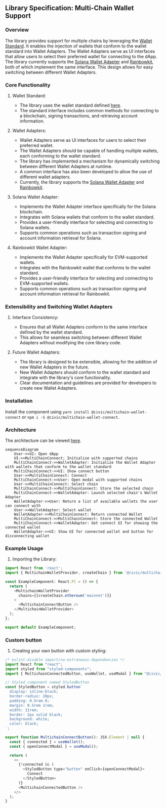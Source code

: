 ## Library Specification: Multi-Chain Wallet Support

### Overview
The library provides support for multiple chains by leveraging the [Wallet Standard](https://github.com/wallet-standard/wallet-standard). It enables the injection of wallets that conform to the wallet standard into Wallet Adapters. The Wallet Adapters serve as UI interfaces that allow users to select their preferred wallet for connecting to the dApp. The library currently supports the [Solana Wallet Adapter](https://github.com/solana-labs/wallet-adapter) and [Rainbowkit](https://www.rainbowkit.com), both of which implement the same interface. This design allows for easy switching between different Wallet Adapters.

### Core Functionality
1. Wallet Standard:
   - The library uses the wallet standard defined [here](https://github.com/wallet-standard/wallet-standard).
   - The standard interface includes common methods for connecting to a blockchain, signing transactions, and retrieving account information.

2. Wallet Adapters:
   - Wallet Adapters serve as UI interfaces for users to select their preferred wallet.
   - The Wallet Adapters should be capable of handling multiple wallets, each conforming to the wallet standard.
   - The library has implemented a mechanism for dynamically switching between different Wallet Adapters at runtime.
   - A common interface has also been developed to allow the use of different wallet adapters.
   - Currently, the library supports the [Solana Wallet Adapter](https://github.com/solana-labs/wallet-adapter) and [Rainbowkit](https://www.rainbowkit.com).

3. Solana Wallet Adapter:
   - Implements the Wallet Adapter interface specifically for the Solana blockchain.
   - Integrates with Solana wallets that conform to the wallet standard.
   - Provides a user-friendly interface for selecting and connecting to Solana wallets.
   - Supports common operations such as transaction signing and account information retrieval for Solana.

4. Rainbowkit Wallet Adapter:
   - Implements the Wallet Adapter specifically for EVM-supported wallets.
   - Integrates with the Rainbowkit wallet that conforms to the wallet standard.
   - Provides a user-friendly interface for selecting and connecting to EVM-supported wallets.
   - Supports common operations such as transaction signing and account information retrieval for Rainbowkit.

### Extensibility and Switching Wallet Adapters
1. Interface Consistency:
   - Ensures that all Wallet Adapters conform to the same interface defined by the wallet standard.
   - This allows for seamless switching between different Wallet Adapters without modifying the core library code.

2. Future Wallet Adapters:
   - The library is designed to be extensible, allowing for the addition of new Wallet Adapters in the future.
   - New Wallet Adapters should conform to the wallet standard and integrate with the library's core functionality.
   - Clear documentation and guidelines are provided for developers to create new Wallet Adapters.

### Installation

Install the component using `yarn install @civic/multichain-wallet-connect` or `npm i -S @civic/multichain-wallet-connect`.

### Architecture

The architecture can be viewed [here](https://mermaid.live/view#pako:eNqVVE1rwzAM_SvC5-0P5FAoHYzCxmCl9JKLGquNwbEzW17ZSv_77Ngt_abLyUh6T3rPcraisZJEJTx9BTINvShcO-xqA_Gbe3LPo9F8WsFHTwbkuO9LZhrj70GzmrSozMQaQw1XMDWKFWr1S7BR3IIPfW8dk4Qm1fmMvgBGsgVqTTyW2DO5EyJuCXIWSjpzb4aYj3lkaKxZWdcB26E-58AzGolO3m6btM1au0kEKQTLwGzNif4rOsvhDq9PKgbXOitR37PjdpsZ6TTTUHy71zUgW5ed8wPFvuPD_r9hME17hvZn95DZTpAH6Z_EwRlA0Moz2BXgNyqNS01HF0cQYjE0aA7-J59ObDkbrFiSOa4PcMWPMk1pEvUsjvD_9vRxmrPhX4kPQudTiBsLPi6fMusjzrK7N8zd72uBX8DiwpcdHvJS-VKSmuQa8SQ6ch0qGR_-NvWpRZTVUS2qeJS0wiilFrXZxVIMbGc_phEVu0BPIvQSef-fyMHdH73-g1Y).

```mermaid
sequenceDiagram
    User->>UI: Open dApp
    UI->>MultiChainConnect: Initialize with supported chains
    MultiChainConnect->>WalletAdapter: Initialize the Wallet Adapter with wallets that conform to the wallet standard
    MultiChainConnect->>UI: Show connect button
    User->>MultiChainConnect: Connect
    MultiChainConnect->>User: Open modal with supported chains
    User->>MultiChainConnect: Select chain
    MultiChainConnect->>MultiChainConnect: Store the selected chain
    MultiChainConnect->>WalletAdapter: Launch selected chain's Wallet Adapter
    WalletAdapter->>User: Return a list of available wallets the user can connect with
    User->>WalletAdapter: Select wallet
    WalletAdapter->>MultiChainConnect: Return connected Wallet
    MultiChainConnect->>MultiChainConnect: Store the connected Wallet
    MultiChainConnect->>WalletAdapter: Get connect UI for showing the connected wallet 
    WalletAdapter->>UI: Show UI for connected wallet and button for disconnecting wallet
```

### Example Usage

1. Importing the Library:

```javascript
import React from 'react';
import { MultichainWalletProvider, createChain } from '@civic/multichain-wallet-connect';

const ExampleComponent: React.FC = () => {
  return (
    <MultichainWalletProvider
      chains={[createChain.ethereum('mainnet')]}
    >
      <MultichainConnectButton />
    </MultichainWalletProvider>
  );
};

export default ExampleComponent;
```

### Custom button

1. Creating your own button with custom styling:

```javascript
/* eslint-disable import/no-extraneous-dependencies */
import React from "react";
import styled from "styled-components";
import { MultichainConnectedButton, useWallet, useModal } from "@civic/multichain-wallet-connect";

// Styled component named StyledButton
const StyledButton = styled.button`
  display: inline-block;
  border-radius: 20px;
  padding: 0.5rem 0;
  margin: 0.5rem 1rem;
  width: 11rem;
  border: 2px solid black;
  background: white;
  color: black;
`;

export function MultichainConnectButton(): JSX.Element | null {
  const { connected } = useWallet();
  const { openConnectModal } = useModal();

  return (
    <>
      {!connected && (
        <StyledButton type="button" onClick={openConnectModal}>
          Connect
        </StyledButton>
      )}
      <MultichainConnectedButton />
    </>
  );
}
```